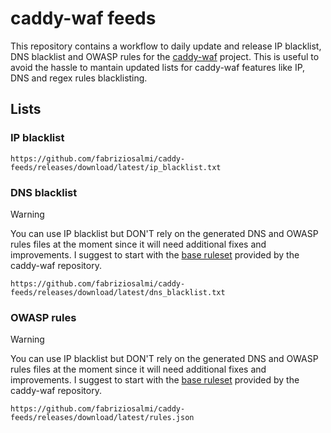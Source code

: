 # caddy-waf feeds

This repository contains a workflow to daily update and release IP blacklist, DNS blacklist and OWASP rules for the [caddy-waf](https://github.com/fabriziosalmi/caddy-waf) project. This is useful to avoid the hassle to mantain updated lists for caddy-waf features like IP, DNS and regex rules blacklisting.

## Lists

### IP blacklist

```
https://github.com/fabriziosalmi/caddy-feeds/releases/download/latest/ip_blacklist.txt
```


### DNS blacklist
> [!WARNING]
> You can use IP blacklist but DON'T rely on the generated DNS and OWASP rules files at the moment since it will need additional fixes and improvements. I suggest to start with the [base ruleset](https://github.com/fabriziosalmi/caddy-waf/blob/main/rules.go) provided by the caddy-waf repository.

```
https://github.com/fabriziosalmi/caddy-feeds/releases/download/latest/dns_blacklist.txt
```

### OWASP rules
> [!WARNING]
> You can use IP blacklist but DON'T rely on the generated DNS and OWASP rules files at the moment since it will need additional fixes and improvements. I suggest to start with the [base ruleset](https://github.com/fabriziosalmi/caddy-waf/blob/main/rules.go) provided by the caddy-waf repository.

```
https://github.com/fabriziosalmi/caddy-feeds/releases/download/latest/rules.json
```
